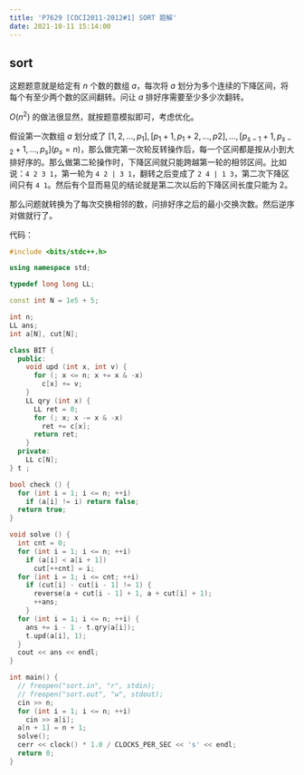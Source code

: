 ```yaml
---
title: 'P7629 [COCI2011-2012#1] SORT 题解'
date: 2021-10-11 15:14:00
---
```


## sort

这题题意就是给定有 $n$ 个数的数组 $a$，每次将 $a$ 划分为多个连续的下降区间，将每个有至少两个数的区间翻转。问让 $a$ 排好序需要至少多少次翻转。

$O(n^2)$ 的做法很显然，就按题意模拟即可，考虑优化。

假设第一次数组 $a$ 划分成了 $[1,2,\dots,p_1],[p_1+1,p_1+2,\dots,p2],\dots,[p_{s-1}+1,p_{s-2}+1,...,p_s](p_s=n)$，那么做完第一次轮反转操作后，每一个区间都是按从小到大排好序的。那么做第二轮操作时，下降区间就只能跨越第一轮的相邻区间。比如说：```4 2 3 1```，第一轮为 ```4 2 | 3 1```，翻转之后变成了 ```2 4 | 1 3```，第二次下降区间只有 ```4 1```。然后有个显而易见的结论就是第二次以后的下降区间长度只能为 $2$。

那么问题就转换为了每次交换相邻的数，问排好序之后的最小交换次数。然后逆序对做就行了。

代码：

```cpp
#include <bits/stdc++.h>

using namespace std;

typedef long long LL;

const int N = 1e5 + 5;

int n;
LL ans;
int a[N], cut[N];

class BIT {
  public:
    void upd (int x, int v) {
      for (; x <= n; x += x & -x)
        c[x] += v;
    }
    LL qry (int x) {
      LL ret = 0;
      for (; x; x -= x & -x)
        ret += c[x];
      return ret; 
    }
  private:
    LL c[N];
} t ;

bool check () {
  for (int i = 1; i <= n; ++i)
    if (a[i] != i) return false;
  return true;
}

void solve () {
  int cnt = 0;
  for (int i = 1; i <= n; ++i)
    if (a[i] < a[i + 1])
      cut[++cnt] = i;
  for (int i = 1; i <= cnt; ++i)
    if (cut[i] - cut[i - 1] != 1) {
      reverse(a + cut[i - 1] + 1, a + cut[i] + 1);
      ++ans;
    }
  for (int i = 1; i <= n; ++i) {
    ans += i - 1 - t.qry(a[i]);
    t.upd(a[i], 1);
  }
  cout << ans << endl;
}

int main() {
  // freopen("sort.in", "r", stdin);
  // freopen("sort.out", "w", stdout);
  cin >> n;
  for (int i = 1; i <= n; ++i)
    cin >> a[i];
  a[n + 1] = n + 1;
  solve();
  cerr << clock() * 1.0 / CLOCKS_PER_SEC << 's' << endl;
  return 0;
}
```